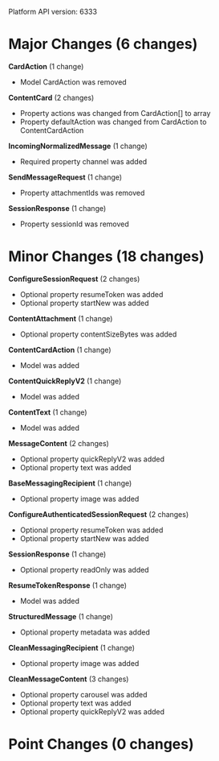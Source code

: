 Platform API version: 6333


# Major Changes (6 changes)

**CardAction** (1 change)

* Model CardAction was removed

**ContentCard** (2 changes)

* Property actions was changed from CardAction[] to array
* Property defaultAction was changed from CardAction to ContentCardAction

**IncomingNormalizedMessage** (1 change)

* Required property channel was added

**SendMessageRequest** (1 change)

* Property attachmentIds was removed

**SessionResponse** (1 change)

* Property sessionId was removed


# Minor Changes (18 changes)

**ConfigureSessionRequest** (2 changes)

* Optional property resumeToken was added
* Optional property startNew was added

**ContentAttachment** (1 change)

* Optional property contentSizeBytes was added

**ContentCardAction** (1 change)

* Model was added

**ContentQuickReplyV2** (1 change)

* Model was added

**ContentText** (1 change)

* Model was added

**MessageContent** (2 changes)

* Optional property quickReplyV2 was added
* Optional property text was added

**BaseMessagingRecipient** (1 change)

* Optional property image was added

**ConfigureAuthenticatedSessionRequest** (2 changes)

* Optional property resumeToken was added
* Optional property startNew was added

**SessionResponse** (1 change)

* Optional property readOnly was added

**ResumeTokenResponse** (1 change)

* Model was added

**StructuredMessage** (1 change)

* Optional property metadata was added

**CleanMessagingRecipient** (1 change)

* Optional property image was added

**CleanMessageContent** (3 changes)

* Optional property carousel was added
* Optional property text was added
* Optional property quickReplyV2 was added


# Point Changes (0 changes)
